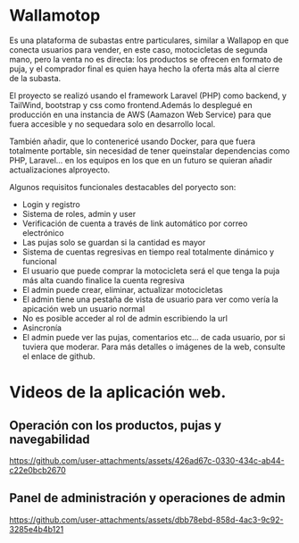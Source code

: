 # Wallamotop

Es una plataforma de subastas entre particulares, similar a Wallapop en que conecta usuarios para vender, en este
caso, motocicletas de segunda mano, pero la venta no es directa: los productos se ofrecen en formato de puja, y el
comprador final es quien haya hecho la oferta más alta al cierre de la subasta.

El proyecto se realizó usando el framework Laravel (PHP) como backend, y TailWind, bootstrap y css como frontend.Además lo desplegué en producción en una instancia de AWS (Aamazon Web Service) para que fuera accesible y no sequedara solo en desarrollo local.

También añadir, que lo contenericé usando Docker, para que fuera totalmente portable, sin necesidad de tener queinstalar dependencias como PHP, Laravel... en los equipos en los que en un futuro se quieran añadir actualizaciones alproyecto.

Algunos requisitos funcionales destacables del poryecto son:
- Login y registro
- Sistema de roles, admin y user
- Verificación de cuenta a través de link automático por correo electrónico
- Las pujas solo se guardan si la cantidad es mayor
- Sistema de cuentas regresivas en tiempo real totalmente dinámico y funcional
- El usuario que puede comprar la motocicleta será el que tenga la puja más alta cuando finalice la cuenta regresiva
- El admin puede crear, eliminar, actualizar motocicletas
- El admin tiene una pestaña de vista de usuario para ver como vería la apicación web un usuario normal
- No es posible acceder al rol de admin escribiendo la url
- Asincronía
- El admin puede ver las pujas, comentarios etc... de cada usuario, por si tuviera que moderar.
Para más detalles o imágenes de la web, consulte el enlace de github.

# Videos de la aplicación web.
## Operación con los productos, pujas y navegabilidad
https://github.com/user-attachments/assets/426ad67c-0330-434c-ab44-c22e0bcb2670

## Panel de administración y operaciones de admin
https://github.com/user-attachments/assets/dbb78ebd-858d-4ac3-9c92-3285e4b4b121



